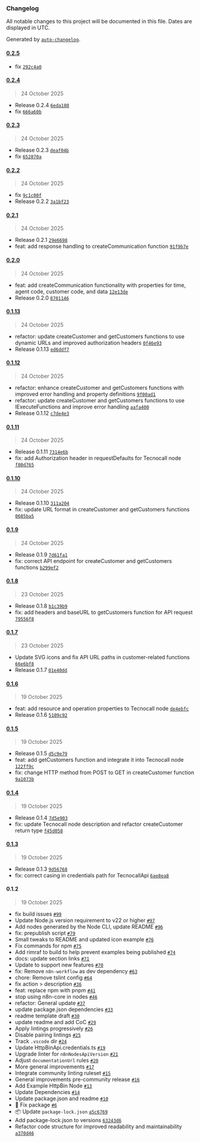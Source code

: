 ### Changelog

All notable changes to this project will be documented in this file. Dates are displayed in UTC.

Generated by [`auto-changelog`](https://github.com/CookPete/auto-changelog).

#### [0.2.5](https://github.com/Pixlink-Team/n8n-nodes-tecnocall/compare/0.2.4...0.2.5)

- fix [`292c4a0`](https://github.com/Pixlink-Team/n8n-nodes-tecnocall/commit/292c4a09e9f08533416a6520a762c2764d569322)

#### [0.2.4](https://github.com/Pixlink-Team/n8n-nodes-tecnocall/compare/0.2.3...0.2.4)

> 24 October 2025

- Release 0.2.4 [`6eda180`](https://github.com/Pixlink-Team/n8n-nodes-tecnocall/commit/6eda1801551ad21b45b992b2a1437638783e4a74)
- fix [`666a60b`](https://github.com/Pixlink-Team/n8n-nodes-tecnocall/commit/666a60bb2b80a0996f79947ac3c0704e5cd65600)

#### [0.2.3](https://github.com/Pixlink-Team/n8n-nodes-tecnocall/compare/0.2.2...0.2.3)

> 24 October 2025

- Release 0.2.3 [`deaf04b`](https://github.com/Pixlink-Team/n8n-nodes-tecnocall/commit/deaf04b821dd9a3e165e85113a2d6bfa0011142e)
- fix [`652870a`](https://github.com/Pixlink-Team/n8n-nodes-tecnocall/commit/652870af646e839753c80427962e51449b458d44)

#### [0.2.2](https://github.com/Pixlink-Team/n8n-nodes-tecnocall/compare/0.2.1...0.2.2)

> 24 October 2025

- fix [`9c1c00f`](https://github.com/Pixlink-Team/n8n-nodes-tecnocall/commit/9c1c00fbb42cd231d8c7af04e2da7af439725b82)
- Release 0.2.2 [`3a1bf23`](https://github.com/Pixlink-Team/n8n-nodes-tecnocall/commit/3a1bf2375111de0c2f0b17402e895eb3c8b78b37)

#### [0.2.1](https://github.com/Pixlink-Team/n8n-nodes-tecnocall/compare/0.2.0...0.2.1)

> 24 October 2025

- Release 0.2.1 [`29e6698`](https://github.com/Pixlink-Team/n8n-nodes-tecnocall/commit/29e6698185a9171f99125fb1c7891e1f80c53622)
- feat: add response handling to createCommunication function [`91f9b7e`](https://github.com/Pixlink-Team/n8n-nodes-tecnocall/commit/91f9b7e394c31b1a0892768bcf464740be373867)

#### [0.2.0](https://github.com/Pixlink-Team/n8n-nodes-tecnocall/compare/0.1.13...0.2.0)

> 24 October 2025

- feat: add createCommunication functionality with properties for time, agent code, customer code, and data [`12e13de`](https://github.com/Pixlink-Team/n8n-nodes-tecnocall/commit/12e13de0c9821c7a5eb5fceefc766d4f8a0aed60)
- Release 0.2.0 [`8701146`](https://github.com/Pixlink-Team/n8n-nodes-tecnocall/commit/87011461f825e7adc8b8fe29daf0e085076c2cb3)

#### [0.1.13](https://github.com/Pixlink-Team/n8n-nodes-tecnocall/compare/0.1.12...0.1.13)

> 24 October 2025

- refactor: update createCustomer and getCustomers functions to use dynamic URLs and improved authorization headers [`0f46e93`](https://github.com/Pixlink-Team/n8n-nodes-tecnocall/commit/0f46e93a4d501d5e3fa01bd510b006f9cc24bdd7)
- Release 0.1.13 [`ed6ddf7`](https://github.com/Pixlink-Team/n8n-nodes-tecnocall/commit/ed6ddf783c1e1dfe4228346e92fcc59f21504c99)

#### [0.1.12](https://github.com/Pixlink-Team/n8n-nodes-tecnocall/compare/0.1.11...0.1.12)

> 24 October 2025

- refactor: enhance createCustomer and getCustomers functions with improved error handling and property definitions [`9f00ad1`](https://github.com/Pixlink-Team/n8n-nodes-tecnocall/commit/9f00ad1a55b0695aa8118dc7bac9c51cdc3f8c25)
- refactor: update createCustomer and getCustomers functions to use IExecuteFunctions and improve error handling [`aafa400`](https://github.com/Pixlink-Team/n8n-nodes-tecnocall/commit/aafa400a4323fb6303dfe3004cc9f7fd61bf0ab7)
- Release 0.1.12 [`c7de4e3`](https://github.com/Pixlink-Team/n8n-nodes-tecnocall/commit/c7de4e3782fdd2ba0772f82f79909e774fac6350)

#### [0.1.11](https://github.com/Pixlink-Team/n8n-nodes-tecnocall/compare/0.1.10...0.1.11)

> 24 October 2025

- Release 0.1.11 [`7314e6b`](https://github.com/Pixlink-Team/n8n-nodes-tecnocall/commit/7314e6b1334c89e5d80fa71660fce6daa4760c85)
- fix: add Authorization header in requestDefaults for Tecnocall node [`f80d765`](https://github.com/Pixlink-Team/n8n-nodes-tecnocall/commit/f80d76502663ab3dbfaf2375f45b6e41e37d9021)

#### [0.1.10](https://github.com/Pixlink-Team/n8n-nodes-tecnocall/compare/0.1.9...0.1.10)

> 24 October 2025

- Release 0.1.10 [`311a204`](https://github.com/Pixlink-Team/n8n-nodes-tecnocall/commit/311a204b3005ceecdd90f8890c3ab0b737cf405f)
- fix: update URL format in createCustomer and getCustomers functions [`0685ba5`](https://github.com/Pixlink-Team/n8n-nodes-tecnocall/commit/0685ba51c6fbbabdb500322fb0c188a0f6d22e18)

#### [0.1.9](https://github.com/Pixlink-Team/n8n-nodes-tecnocall/compare/0.1.8...0.1.9)

> 24 October 2025

- Release 0.1.9 [`7d61fa1`](https://github.com/Pixlink-Team/n8n-nodes-tecnocall/commit/7d61fa107be34b31532387634e5b0c6e01565fa6)
- fix: correct API endpoint for createCustomer and getCustomers functions [`b299ef2`](https://github.com/Pixlink-Team/n8n-nodes-tecnocall/commit/b299ef2cfc11aa41942ddefa92ffa58f75ac9e81)

#### [0.1.8](https://github.com/Pixlink-Team/n8n-nodes-tecnocall/compare/0.1.7...0.1.8)

> 23 October 2025

- Release 0.1.8 [`b1c39b9`](https://github.com/Pixlink-Team/n8n-nodes-tecnocall/commit/b1c39b95bf69abbca5de595acd76e826b9c778cf)
- fix: add headers and baseURL to getCustomers function for API request [`79556f8`](https://github.com/Pixlink-Team/n8n-nodes-tecnocall/commit/79556f813e0d96eb90b04d3caf130f45b0595d0b)

#### [0.1.7](https://github.com/Pixlink-Team/n8n-nodes-tecnocall/compare/0.1.6...0.1.7)

> 23 October 2025

- Update SVG icons and fix API URL paths in customer-related functions [`66e6bf8`](https://github.com/Pixlink-Team/n8n-nodes-tecnocall/commit/66e6bf87637088ef91539d1ac07c8ba8ea368655)
- Release 0.1.7 [`01e40dd`](https://github.com/Pixlink-Team/n8n-nodes-tecnocall/commit/01e40dd72e52f689e6f02b8d3fa9e79fbd02fa96)

#### [0.1.6](https://github.com/Pixlink-Team/n8n-nodes-tecnocall/compare/0.1.5...0.1.6)

> 19 October 2025

- feat: add resource and operation properties to Tecnocall node [`de4ebfc`](https://github.com/Pixlink-Team/n8n-nodes-tecnocall/commit/de4ebfc2cc0d3916cc25d45d0d55041666c5f771)
- Release 0.1.6 [`5109c92`](https://github.com/Pixlink-Team/n8n-nodes-tecnocall/commit/5109c92d305a5610eb1bc27514e2bdc8976659fc)

#### [0.1.5](https://github.com/Pixlink-Team/n8n-nodes-tecnocall/compare/0.1.4...0.1.5)

> 19 October 2025

- Release 0.1.5 [`d5c9e79`](https://github.com/Pixlink-Team/n8n-nodes-tecnocall/commit/d5c9e7920ca774106882b2122cd2de7b89bbb015)
- feat: add getCustomers function and integrate it into Tecnocall node [`122ff9c`](https://github.com/Pixlink-Team/n8n-nodes-tecnocall/commit/122ff9ca65cc4b4bf42561eb8586c0662239c1fc)
- fix: change HTTP method from POST to GET in createCustomer function [`9a1073b`](https://github.com/Pixlink-Team/n8n-nodes-tecnocall/commit/9a1073be998a2d66a6c807c6c038bbb8c2febe56)

#### [0.1.4](https://github.com/Pixlink-Team/n8n-nodes-tecnocall/compare/0.1.3...0.1.4)

> 19 October 2025

- Release 0.1.4 [`7d5e903`](https://github.com/Pixlink-Team/n8n-nodes-tecnocall/commit/7d5e903fd9577c03b68f87f11c56a433684d289e)
- fix: update Tecnocall node description and refactor createCustomer return type [`f45d058`](https://github.com/Pixlink-Team/n8n-nodes-tecnocall/commit/f45d0584e594bd6cdbc85fb6485645318a7074ea)

#### [0.1.3](https://github.com/Pixlink-Team/n8n-nodes-tecnocall/compare/0.1.2...0.1.3)

> 19 October 2025

- Release 0.1.3 [`9d56768`](https://github.com/Pixlink-Team/n8n-nodes-tecnocall/commit/9d56768ae189a0ca8049ced460cadc2bc229f8c4)
- fix: correct casing in credentials path for TecnocallApi [`6ae8ea8`](https://github.com/Pixlink-Team/n8n-nodes-tecnocall/commit/6ae8ea885da42e724af69de8e892c67a02142d1f)

#### 0.1.2

> 19 October 2025

- fix build issues [`#99`](https://github.com/Pixlink-Team/n8n-nodes-tecnocall/pull/99)
- Update Node.js version requirement to v22 or higher [`#97`](https://github.com/Pixlink-Team/n8n-nodes-tecnocall/pull/97)
- Add nodes generated by the Node CLI, update README [`#96`](https://github.com/Pixlink-Team/n8n-nodes-tecnocall/pull/96)
- fix: prepublish script [`#79`](https://github.com/Pixlink-Team/n8n-nodes-tecnocall/pull/79)
- Small tweaks to README and updated icon example [`#76`](https://github.com/Pixlink-Team/n8n-nodes-tecnocall/pull/76)
- Fix commands for npm [`#75`](https://github.com/Pixlink-Team/n8n-nodes-tecnocall/pull/75)
- Add rimraf to build to help prevent examples being published [`#74`](https://github.com/Pixlink-Team/n8n-nodes-tecnocall/pull/74)
- docs: update section links [`#71`](https://github.com/Pixlink-Team/n8n-nodes-tecnocall/pull/71)
- Update to support new features [`#70`](https://github.com/Pixlink-Team/n8n-nodes-tecnocall/pull/70)
- fix: Remove `n8n-workflow` as dev dependency [`#63`](https://github.com/Pixlink-Team/n8n-nodes-tecnocall/pull/63)
- chore: Remove tslint config [`#64`](https://github.com/Pixlink-Team/n8n-nodes-tecnocall/pull/64)
- fix action &gt; description [`#36`](https://github.com/Pixlink-Team/n8n-nodes-tecnocall/pull/36)
- feat: replace npm with pnpm [`#41`](https://github.com/Pixlink-Team/n8n-nodes-tecnocall/pull/41)
- stop using n8n-core in nodes [`#46`](https://github.com/Pixlink-Team/n8n-nodes-tecnocall/pull/46)
- refactor: General update [`#37`](https://github.com/Pixlink-Team/n8n-nodes-tecnocall/pull/37)
- update package.json dependencies [`#33`](https://github.com/Pixlink-Team/n8n-nodes-tecnocall/pull/33)
- readme template draft [`#30`](https://github.com/Pixlink-Team/n8n-nodes-tecnocall/pull/30)
- update readme and add CoC [`#29`](https://github.com/Pixlink-Team/n8n-nodes-tecnocall/pull/29)
- Apply lintings progressively [`#26`](https://github.com/Pixlink-Team/n8n-nodes-tecnocall/pull/26)
- Disable pairing lintings [`#25`](https://github.com/Pixlink-Team/n8n-nodes-tecnocall/pull/25)
- Track `.vscode` dir [`#24`](https://github.com/Pixlink-Team/n8n-nodes-tecnocall/pull/24)
- Update HttpBinApi.credentials.ts [`#19`](https://github.com/Pixlink-Team/n8n-nodes-tecnocall/pull/19)
- Upgrade linter for `n8nNodesApiVersion` [`#21`](https://github.com/Pixlink-Team/n8n-nodes-tecnocall/pull/21)
- Adjust `documentationUrl` rules [`#20`](https://github.com/Pixlink-Team/n8n-nodes-tecnocall/pull/20)
- More general improvements [`#17`](https://github.com/Pixlink-Team/n8n-nodes-tecnocall/pull/17)
- Integrate community linting ruleset [`#15`](https://github.com/Pixlink-Team/n8n-nodes-tecnocall/pull/15)
- General improvements pre-community release [`#16`](https://github.com/Pixlink-Team/n8n-nodes-tecnocall/pull/16)
- Add Example HttpBin Node [`#13`](https://github.com/Pixlink-Team/n8n-nodes-tecnocall/pull/13)
- Update Dependencies [`#14`](https://github.com/Pixlink-Team/n8n-nodes-tecnocall/pull/14)
- Update package.json and readme [`#10`](https://github.com/Pixlink-Team/n8n-nodes-tecnocall/pull/10)
- :bug: Fix package [`#6`](https://github.com/Pixlink-Team/n8n-nodes-tecnocall/pull/6)
- :package: Update `package-lock.json` [`a5c6769`](https://github.com/Pixlink-Team/n8n-nodes-tecnocall/commit/a5c6769fa77071bc880922c0c81207f2a7b6e738)
- Add package-lock.json to versions [`63243d6`](https://github.com/Pixlink-Team/n8n-nodes-tecnocall/commit/63243d667e5ebb3da4011e2d269cd8829f13513a)
- Refactor code structure for improved readability and maintainability [`a370d46`](https://github.com/Pixlink-Team/n8n-nodes-tecnocall/commit/a370d466b9e7dea1a5ed68e5935ee111d708b36e)
